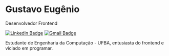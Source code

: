 # Gustavo Eugênio

Desenvolvedor Frontend

[![Linkedin Badge](https://img.shields.io/badge/-Gustavo%20Eugênio-6633cc?style=flat-square&logo=Linkedin&logoColor=white&link=https://www.linkedin.com/in/gustavo-eugênio-567867180/)](https://www.linkedin.com/in/gustavo-eugênio-567867180/) 
[![Gmail Badge](https://img.shields.io/badge/-ghoeugenio@gmail.com-6633cc?style=flat-square&logo=Gmail&logoColor=white&link=mailto:ghoeugenio@gmail.com)](mailto:ghoeugenio@gmail.com)

Estudante de Engenharia da Computação - UFBA, entusiasta do frontend e viciado em programar.
